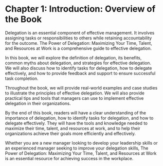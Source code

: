 Chapter 1: Introduction: Overview of the Book
=============================================

Delegation is an essential component of effective management. It involves assigning tasks or responsibilities to others while retaining accountability for the outcome. The Power of Delegation: Maximizing Your Time, Talent, and Resources at Work is a comprehensive guide to effective delegation.

In this book, we will explore the definition of delegation, its benefits, common myths about delegation, and strategies for effective delegation. We will also discuss how to identify tasks for delegation, how to delegate effectively, and how to provide feedback and support to ensure successful task completion.

Throughout the book, we will provide real-world examples and case studies to illustrate the principles of effective delegation. We will also provide practical tips and tools that managers can use to implement effective delegation in their organizations.

By the end of this book, readers will have a clear understanding of the importance of delegation, how to identify tasks for delegation, and how to delegate effectively. They will have the tools and knowledge needed to maximize their time, talent, and resources at work, and to help their organizations achieve their goals more efficiently and effectively.

Whether you are a new manager looking to develop your leadership skills or an experienced manager seeking to improve your delegation skills, The Power of Delegation: Maximizing Your Time, Talent, and Resources at Work is an essential resource for achieving success in the workplace.
